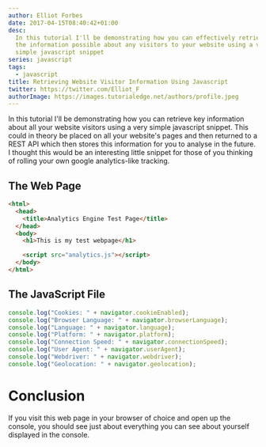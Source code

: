 ```yaml
---
author: Elliot Forbes
date: 2017-04-15T08:40:42+01:00
desc:
  In this tutorial I'll be demonstrating how you can effectively retrieve all
  the information possible about any visitors to your website using a very
  simple javascript snippet
series: javascript
tags:
  - javascript
title: Retrieving Website Visitor Information Using Javascript
twitter: https://twitter.com/Elliot_F
authorImage: https://images.tutorialedge.net/authors/profile.jpeg
---
```


<p>In this tutorial I'll be demonstrating how you can retrieve key information about all your website visitors using a very simple javascript snippet. This could in theory be placed on all your website's pages and then returned to a REST API which then stores this information for you to analyse in the future. I thought this would be an interesting little snippet for those of you thinking of rolling your own google analytics-like tracking.</p>

<h2>The Web Page</h2>

```html
<html>
  <head>
    <title>Analytics Engine Test Page</title>
  </head>
  <body>
    <h1>This is my test webpage</h1>

    <script src="analytics.js"></script>
  </body>
</html>
```

<h2>The JavaScript File</h2>

```js
console.log("Cookies: " + navigator.cookieEnabled);
console.log("Browser Language: " + navigator.browserLanguage);
console.log("Language: " + navigator.language);
console.log("Platform: " + navigator.platform);
console.log("Connection Speed: " + navigator.connectionSpeed);
console.log("User Agent: " + navigator.userAgent);
console.log("Webdriver: " + navigator.webdriver);
console.log("Geolocation: " + navigator.geolocation);
```

# Conclusion

If you visit this web page in your browser of choice and open up the console,
you should see just about everything you can see about yourself displayed in the
console.
